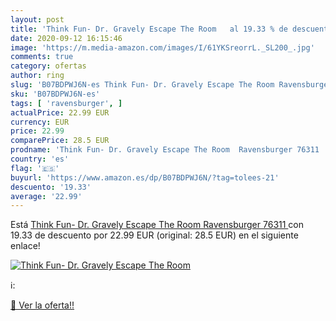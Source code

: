 ```yaml
---
layout: post
title: 'Think Fun- Dr. Gravely Escape The Room   al 19.33 % de descuento'
date: 2020-09-12 16:15:46
image: 'https://m.media-amazon.com/images/I/61YKSreorrL._SL200_.jpg'
comments: true
category: ofertas
author: ring
slug: 'B07BDPWJ6N-es Think Fun- Dr. Gravely Escape The Room Ravensburger 76311'
sku: 'B07BDPWJ6N-es'
tags: [ 'ravensburger', ]
actualPrice: 22.99 EUR
currency: EUR
price: 22.99
comparePrice: 28.5 EUR
prodname: 'Think Fun- Dr. Gravely Escape The Room  Ravensburger 76311 '
country: 'es'
flag: '🇪🇸'
buyurl: 'https://www.amazon.es/dp/B07BDPWJ6N/?tag=tolees-21'
descuento: '19.33'
average: '22.99'
---
```


Está [Think Fun- Dr. Gravely Escape The Room  Ravensburger 76311 ](https://www.amazon.es/dp/B07BDPWJ6N/?tag=tolees-21) con 19.33 de descuento por 22.99 EUR (original: 28.5 EUR) en el siguiente enlace!

[![Think Fun- Dr. Gravely Escape The Room  ](https://m.media-amazon.com/images/I/61YKSreorrL._SL200_.jpg)](https://www.amazon.es/dp/B07BDPWJ6N/?tag=tolees-21)

ℹ️:


[🛒 Ver la oferta!!](https://www.amazon.es/dp/B07BDPWJ6N/?tag=tolees-21)
